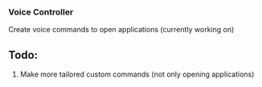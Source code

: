 ### Voice Controller 

Create voice commands to open applications (currently working on)


## Todo:
1. Make more tailored custom commands (not only opening applications)
